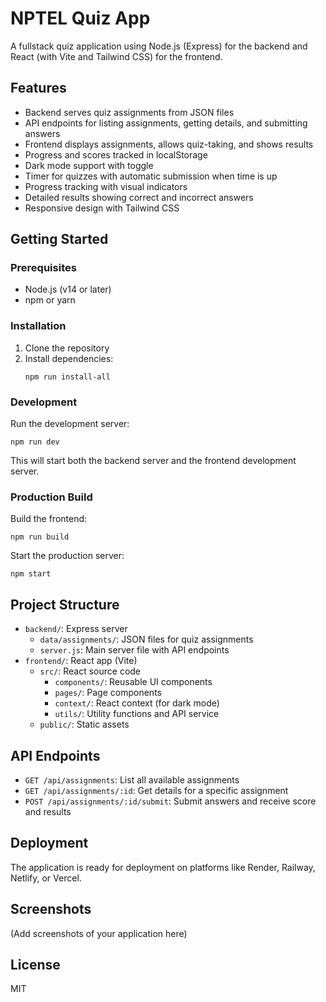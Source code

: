 # NPTEL Quiz App

A fullstack quiz application using Node.js (Express) for the backend and React (with Vite and Tailwind CSS) for the frontend.

## Features

- Backend serves quiz assignments from JSON files
- API endpoints for listing assignments, getting details, and submitting answers
- Frontend displays assignments, allows quiz-taking, and shows results
- Progress and scores tracked in localStorage
- Dark mode support with toggle
- Timer for quizzes with automatic submission when time is up
- Progress tracking with visual indicators
- Detailed results showing correct and incorrect answers
- Responsive design with Tailwind CSS

## Getting Started

### Prerequisites

- Node.js (v14 or later)
- npm or yarn

### Installation

1. Clone the repository
2. Install dependencies:
   ```
   npm run install-all
   ```

### Development

Run the development server:

```
npm run dev
```

This will start both the backend server and the frontend development server.

### Production Build

Build the frontend:

```
npm run build
```

Start the production server:

```
npm start
```

## Project Structure

- `backend/`: Express server
  - `data/assignments/`: JSON files for quiz assignments
  - `server.js`: Main server file with API endpoints
- `frontend/`: React app (Vite)
  - `src/`: React source code
    - `components/`: Reusable UI components
    - `pages/`: Page components
    - `context/`: React context (for dark mode)
    - `utils/`: Utility functions and API service
  - `public/`: Static assets

## API Endpoints

- `GET /api/assignments`: List all available assignments
- `GET /api/assignments/:id`: Get details for a specific assignment
- `POST /api/assignments/:id/submit`: Submit answers and receive score and results

## Deployment

The application is ready for deployment on platforms like Render, Railway, Netlify, or Vercel.

## Screenshots

(Add screenshots of your application here)

## License

MIT
